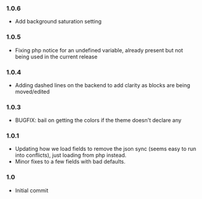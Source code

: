 ### 1.0.6
* Add background saturation setting

### 1.0.5
* Fixing php notice for an undefined variable, already present but not being used in the current release

### 1.0.4 
* Adding dashed lines on the backend to add clarity as blocks are being moved/edited

### 1.0.3
* BUGFIX: bail on getting the colors if the theme doesn't declare any

### 1.0.1
* Updating how we load fields to remove the json sync (seems easy to run into conflicts), just loading from php instead.
* Minor fixes to a few fields with bad defaults.

### 1.0
* Initial commit
